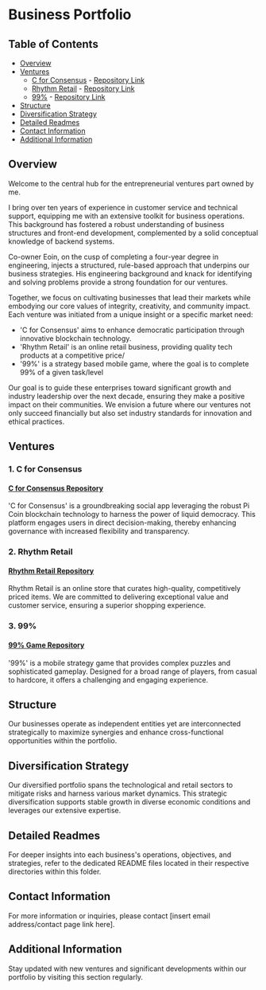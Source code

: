 # Business Portfolio

## Table of Contents
- [Overview](#overview)
- [Ventures](#ventures)
  - [C for Consensus](#1-c-for-consensus) - [Repository Link](https://github.com/DanielMaherDev/CforConsensus)
  - [Rhythm Retail](#2-rhythm-retail) - [Repository Link](#)
  - [99%](#3-99) - [Repository Link](https://github.com/DanielMaherDev/99-)
- [Structure](#structure)
- [Diversification Strategy](#diversification-strategy)
- [Detailed Readmes](#detailed-readmes)
- [Contact Information](#contact-information)
- [Additional Information](#additional-information)

## Overview
Welcome to the central hub for the entrepreneurial ventures part owned by me. 

I bring over ten years of experience in customer service and technical support, equipping me with an extensive toolkit for business operations. This background has fostered a robust understanding of business structures and front-end development, complemented by a solid conceptual knowledge of backend systems.

Co-owner Eoin, on the cusp of completing a four-year degree in engineering, injects a structured, rule-based approach that underpins our business strategies. His engineering background and knack for identifying and solving problems provide a strong foundation for our ventures.

Together, we focus on cultivating businesses that lead their markets while embodying our core values of integrity, creativity, and community impact. Each venture was initiated from a unique insight or a specific market need:
- 'C for Consensus' aims to enhance democratic participation through innovative blockchain technology.
- 'Rhythm Retail' is an online retail business, providing quality tech products at a competitive price/
- '99%' is a strategy based mobile game, where the goal is to complete 99% of a given task/level

Our goal is to guide these enterprises toward significant growth and industry leadership over the next decade, ensuring they make a positive impact on their communities. We envision a future where our ventures not only succeed financially but also set industry standards for innovation and ethical practices.

## Ventures

### 1. C for Consensus
#### [C for Consensus Repository](https://github.com/DanielMaherDev/CforConsensus)
'C for Consensus' is a groundbreaking social app leveraging the robust Pi Coin blockchain technology to harness the power of liquid democracy. This platform engages users in direct decision-making, thereby enhancing governance with increased flexibility and transparency.

### 2. Rhythm Retail
#### [Rhythm Retail Repository](#)
Rhythm Retail is an online store that curates high-quality, competitively priced items. We are committed to delivering exceptional value and customer service, ensuring a superior shopping experience.

### 3. 99%
#### [99% Game Repository](https://github.com/DanielMaherDev/99-)
'99%' is a mobile strategy game that provides complex puzzles and sophisticated gameplay. Designed for a broad range of players, from casual to hardcore, it offers a challenging and engaging experience.

## Structure
Our businesses operate as independent entities yet are interconnected strategically to maximize synergies and enhance cross-functional opportunities within the portfolio.

## Diversification Strategy
Our diversified portfolio spans the technological and retail sectors to mitigate risks and harness various market dynamics. This strategic diversification supports stable growth in diverse economic conditions and leverages our extensive expertise.

## Detailed Readmes
For deeper insights into each business's operations, objectives, and strategies, refer to the dedicated README files located in their respective directories within this folder.

## Contact Information
For more information or inquiries, please contact [insert email address/contact page link here].

## Additional Information
Stay updated with new ventures and significant developments within our portfolio by visiting this section regularly.
